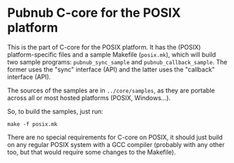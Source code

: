 # Pubnub C-core for the POSIX platform

This is the part of C-core for the POSIX platform.
It has the (POSIX) platform-specific files and a
sample Makefile (`posix.mk`), which will build
two sample programs: `pubnub_sync_sample` and 
`pubnub_callback_sample`. The former uses the
"sync" interface (API) and the latter uses the
"callback" interface (API).

The sources of the samples are in `../core/samples`,
as they are portable across all or most hosted platforms
(POSIX, Windows...).

So, to build the samples, just run:

	make -f posix.mk
	
There are no special requirements for C-core on
POSIX, it should just build on any regular POSIX
system with a GCC compiler (probably with any
other too, but that would require some changes to the
Makefile).